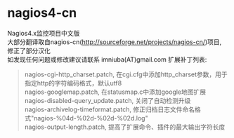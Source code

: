 # nagios4-cn  
Nagios4.x监控项目中文版  
大部分翻译取自nagios-cn(http://sourceforge.net/projects/nagios-cn/)项目, 修正了部分汉化  
如发现任何问题或修改建议请联系 imniuba(AT)gmail.com
扩展补丁列表:
>nagios-cgi-http_charset.patch, 在cgi.cfg中添加http_charset参数，用于指定http的字符编码格式，默认utf8  
>nagios-googlemap.patch, 在statusmap.c中添加google地图扩展  
>nagios-disabled-query_update.patch, 关闭了自动检测升级  
>nagios-archivelog-timeformat.patch, 修正归档日志文件命名格式"nagios-%04d-%02d-%02d-%02d.log"  
>nagios-output-length.patch, 提高了扩展命令、插件的最大输出字符长度  
  
